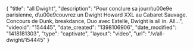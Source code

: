 {
    "title": "all Dwight",
    "description": "Pour conclure sa journ\u00e9e parisienne, d\u00e9couvrez un Dwight Howard XXL au Cabaret Sauvage. Concours de Dunk, breakdance, Duo avec Estelle, Dwight is all in. All...",
    "videoid": "154445",
    "date_created": "1398106906",
    "date_modified": "1418181303",
    "type": "captivate",
    "layout": "video",
    "url": "\/v\/all-dwight\/154445"
}